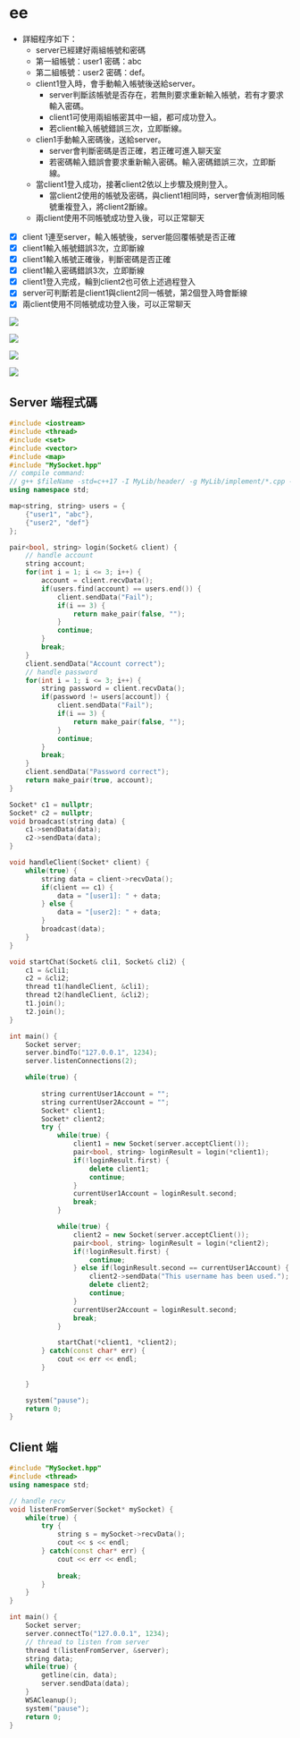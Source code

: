 # ee

- 詳細程序如下：
  - server已經建好兩組帳號和密碼
  - 第一組帳號：user1 密碼：abc
  - 第二組帳號：user2 密碼：def。
  - client1登入時，會手動輸入帳號後送給server。
    - server判斷該帳號是否存在，若無則要求重新輸入帳號，若有才要求輸入密碼。
    - client1可使用兩組帳密其中一組，都可成功登入。
    - 若client輸入帳號錯誤三次，立即斷線。
  - clien1手動輸入密碼後，送給server。
    - server會判斷密碼是否正確，若正確可進入聊天室
    - 若密碼輸入錯誤會要求重新輸入密碼。輸入密碼錯誤三次，立即斷線。
  - 當client1登入成功，接著client2依以上步驟及規則登入。
    - 當client2使用的帳號及密碼，與client1相同時，server會偵測相同帳號重複登入，將client2斷線。
  - 兩client使用不同帳號成功登入後，可以正常聊天

- [x] client 1連至server，輸入帳號後，server能回覆帳號是否正確
- [x] client1輸入帳號錯誤3次，立即斷線
- [x] client1輸入帳號正確後，判斷密碼是否正確
- [x] client1輸入密碼錯誤3次，立即斷線
- [x] client1登入完成，輪到client2也可依上述過程登入
- [x] server可判斷若是client1與client2同一帳號，第2個登入時會斷線
- [x] 兩client使用不同帳號成功登入後，可以正常聊天

![](imgs/2-1.png)

![](imgs/2-2.png)

![](imgs/2-3.png)

![](imgs/2-4.png)

## Server 端程式碼

```c++
#include <iostream>
#include <thread>
#include <set>
#include <vector>
#include <map>
#include "MySocket.hpp"
// compile command:
// g++ $fileName -std=c++17 -I MyLib/header/ -g MyLib/implement/*.cpp -o $fileNameWithoutExt -l ws2_32
using namespace std;

map<string, string> users = {
    {"user1", "abc"},
    {"user2", "def"}
};

pair<bool, string> login(Socket& client) {
    // handle account
    string account;
    for(int i = 1; i <= 3; i++) {
        account = client.recvData();
        if(users.find(account) == users.end()) {
            client.sendData("Fail");
            if(i == 3) {
                return make_pair(false, "");
            }
            continue;
        }
        break;
    }
    client.sendData("Account correct");
    // handle password
    for(int i = 1; i <= 3; i++) {
        string password = client.recvData();
        if(password != users[account]) {
            client.sendData("Fail");
            if(i == 3) {
                return make_pair(false, "");
            }
            continue;
        }
        break;
    }
    client.sendData("Password correct");
    return make_pair(true, account);
}

Socket* c1 = nullptr;
Socket* c2 = nullptr;
void broadcast(string data) {
    c1->sendData(data);
    c2->sendData(data);
}

void handleClient(Socket* client) {
    while(true) {
        string data = client->recvData();
        if(client == c1) {
            data = "[user1]: " + data;
        } else {
            data = "[user2]: " + data;
        }
        broadcast(data);
    }
}

void startChat(Socket& cli1, Socket& cli2) {
    c1 = &cli1;
    c2 = &cli2;
    thread t1(handleClient, &cli1);
    thread t2(handleClient, &cli2);
    t1.join();
    t2.join();
}

int main() {
    Socket server;
    server.bindTo("127.0.0.1", 1234);
    server.listenConnections(2);

    while(true) {
        
        string currentUser1Account = "";
        string currentUser2Account = "";
        Socket* client1;
        Socket* client2;
        try {
            while(true) {
                client1 = new Socket(server.acceptClient());
                pair<bool, string> loginResult = login(*client1);
                if(!loginResult.first) {
                    delete client1;
                    continue;
                }
                currentUser1Account = loginResult.second;
                break;
            }

            while(true) {
                client2 = new Socket(server.acceptClient());
                pair<bool, string> loginResult = login(*client2);
                if(!loginResult.first) {
                    continue;
                } else if(loginResult.second == currentUser1Account) {
                    client2->sendData("This username has been used.");
                    delete client2;
                    continue;
                }
                currentUser2Account = loginResult.second;
                break;
            }

            startChat(*client1, *client2);
        } catch(const char* err) {
            cout << err << endl;
        }
        
    }

    system("pause");
    return 0;
}

```

## Client 端

```c++
#include "MySocket.hpp"
#include <thread>
using namespace std;

// handle recv
void listenFromServer(Socket* mySocket) {
    while(true) {
        try {
            string s = mySocket->recvData();
            cout << s << endl;
        } catch(const char* err) {
            cout << err << endl;
            
            break;
        }
    }
}

int main() {
    Socket server;
    server.connectTo("127.0.0.1", 1234);
    // thread to listen from server
    thread t(listenFromServer, &server);
    string data;
    while(true) {
        getline(cin, data);
        server.sendData(data);
    }
    WSACleanup();
    system("pause");
    return 0;
}

```